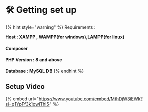 # 🛠 Getting set up

{% hint style="warning" %}
Requirements :&#x20;

&#x20;        **Host : XAMPP , WAMPP(for windows),LAMPP(for linux)**

#### &#x20;          Composer

#### &#x20;       **PHP Version : 8 and above**

&#x20;          **Database : MySQL DB**
{% endhint %}

## Setup Video

{% embed url="https://www.youtube.com/embed/MthDjW3iEWk?si=q1YpFf3k1owlThi5" %}

